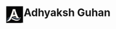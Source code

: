 <h1>
    <img align="left" width="45px" style="padding-right:2px;" src="/Assets/vectorized_AG.svg" alt="The letters 'A' and 'G' melded together in a wave form" />
    Adhyaksh Guhan
</h1>

<!--
**Fiddler46/Fiddler46** is a ✨ _special_ ✨ repository because its `README.md` (this file) appears on your GitHub profile.

Here are some ideas to get you started:

- 🔭 I’m currently working on ...
- 🌱 I’m currently learning ...
- 👯 I’m looking to collaborate on ...
- 🤔 I’m looking for help with ...
- 💬 Ask me about ...
- 📫 How to reach me: ...
- 😄 Pronouns: ...
- ⚡ Fun fact: ...
-->
